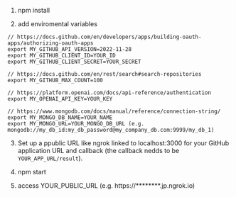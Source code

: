 1. npm install

2. add enviromental variables

```
// https://docs.github.com/en/developers/apps/building-oauth-apps/authorizing-oauth-apps
export MY_GITHUB_API_VERSION=2022-11-28
export MY_GITHUB_CLIENT_ID=YOUR_ID
export MY_GITHUB_CLIENT_SECRET=YOUR_SECRET

// https://docs.github.com/en/rest/search#search-repositories
export MY_GITHUB_MAX_COUNT=100

// https://platform.openai.com/docs/api-reference/authentication
export MY_OPENAI_API_KEY=YOUR_KEY

// https://www.mongodb.com/docs/manual/reference/connection-string/
export MY_MONGO_DB_NAME=YOUR_NAME
export MY_MONGO_URL=YOUR_MONGO_DB_URL (e.g. mongodb://my_db_id:my_db_password@my_company_db.com:9999/my_db_1)

```

3. Set up a ppublic URL like ngrok linked to localhost:3000 for your GitHub application URL and callback (the callback nedds to be `YOUR_APP_URL/result`).

4. npm start

5. access YOUR_PUBLIC_URL (e.g. https://********.jp.ngrok.io)


